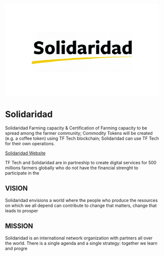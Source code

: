 ![solidaridad logo](./img/solidaridad_logo.jpg)


# Solidaridad

Solidaridad
Farming capacity & Certification of Farming capacity to be spread among the farmer community;
Commodity Tokens will be created (e.g. a coffee token) using TF Tech blockchain;
Solidaridad can use TF Tech for their own operations.

[Solidaridad Website](https://www.solidaridadnetwork.org/)

TF Tech and Solidaridad are in partneship to create digital services for 500 millions farmers globally who do not have the financial strenght to participate in the

## VISION
Solidaridad envisions a world where the people who produce the resources on which we all depend can contribute to change that matters, change that leads to prosper

## MISSION
Solidaridad is an international network organization with partners all over the world. There is a single agenda and a single strategy: together we learn and progre
